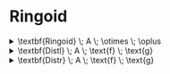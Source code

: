 # Ringoid

<details>

<summary><span class="math">\textbf{Ringoid} \; A \; \otimes \; \oplus</span></summary>

***

$$\textbf{Distl} \; A \; \otimes \; \oplus$$

$$\textbf{Distr} \; A \; \otimes \; \oplus$$

***

```
pred Ringoid(A: set univ, tms,pls: univ->univ->univ){
  Distl[A,tms,pls]
  Distr[A,tms,pls]
}
```

</details>

<details>

<summary><span class="math">\textbf{Distl} \; A \; \text{f} \; \text{g}</span></summary>

***

$$\textbf{Magma} \; A \; f$$

$$\textbf{Magma} \; A \; g$$

$$\forall(x,y,z \in A :: f(x,g(y,z)) = g(f(x,y),f(x,z))$$

***

```
pred Distl(A: set univ, f,g: univ->univ->univ) {
  Magma[A,f]
  Magma[A,g]

  all x,y,z: A {
    f[x,g[y,z]] = g[f[x,y],f[x,z]]
  }
}
```

</details>

<details>

<summary><span class="math">\textbf{Distr} \; A \; \text{f} \; \text{g}</span></summary>

***

$$\textbf{Magma} \; A \; f$$

$$\textbf{Magma} \; A \; g$$

$$\forall(x,y,z \in A :: f(g(y,z),x) = g(f(y,x),f(z,x))$$

***

```
pred Distr(A: set univ, f,g: univ->univ->univ) {
  Magma[A,f]
  Magma[A,g]

  all x,y,z: A {
    f[g[y,z],x] = g[f[y,x],f[z,x]]
  }
}
```

</details>

